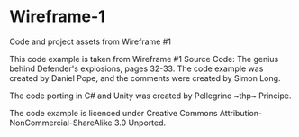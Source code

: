 # Wireframe-1
Code and project assets from Wireframe #1

This code example is taken from Wireframe #1 Source Code: The genius behind Defender's explosions, pages 32-33. 
The code example was created by Daniel Pope, and the comments were created by Simon Long.

The code porting in C# and Unity was created by Pellegrino ~thp~ Principe.

The code example is licenced under Creative Commons Attribution-NonCommercial-ShareAlike 3.0 Unported.
